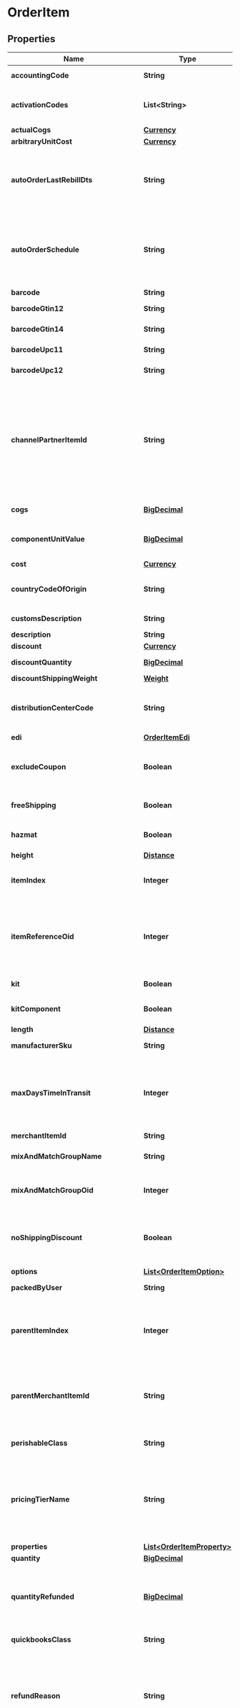 
# OrderItem

## Properties
Name | Type | Description | Notes
------------ | ------------- | ------------- | -------------
**accountingCode** | **String** | QuickBooks code |  [optional]
**activationCodes** | **List&lt;String&gt;** | Activation codes assigned to this item |  [optional]
**actualCogs** | [**Currency**](Currency.md) |  |  [optional]
**arbitraryUnitCost** | [**Currency**](Currency.md) |  |  [optional]
**autoOrderLastRebillDts** | **String** | Date/time of the last rebill, used only during order insert to help project future rebills |  [optional]
**autoOrderSchedule** | **String** | Auto order schedule, used only during inserts supplying the recurring schedule |  [optional]
**barcode** | **String** | Barcode |  [optional]
**barcodeGtin12** | **String** | Barcode - GTIN 12 |  [optional]
**barcodeGtin14** | **String** | Barcode - GTIN 14 |  [optional]
**barcodeUpc11** | **String** | Barcode - UPC 11 |  [optional]
**barcodeUpc12** | **String** | Barcode - UPC 12 |  [optional]
**channelPartnerItemId** | **String** | Channel partner item id if this order came through a channel partner and the channel partner item id was mapped to an internal item id |  [optional]
**cogs** | [**BigDecimal**](BigDecimal.md) | Cost of goods sold |  [optional]
**componentUnitValue** | [**BigDecimal**](BigDecimal.md) | Value of the kit component item |  [optional]
**cost** | [**Currency**](Currency.md) |  |  [optional]
**countryCodeOfOrigin** | **String** | Country of origin (ISO-3166 two letter code) |  [optional]
**customsDescription** | **String** | Customs description |  [optional]
**description** | **String** | Description |  [optional]
**discount** | [**Currency**](Currency.md) |  |  [optional]
**discountQuantity** | [**BigDecimal**](BigDecimal.md) | Discount quantity |  [optional]
**discountShippingWeight** | [**Weight**](Weight.md) |  |  [optional]
**distributionCenterCode** | **String** | Distribution center code responsible for shipping this item |  [optional]
**edi** | [**OrderItemEdi**](OrderItemEdi.md) |  |  [optional]
**excludeCoupon** | **Boolean** | True if this item is excluded from coupons |  [optional]
**freeShipping** | **Boolean** | True if the item receives free shipping |  [optional]
**hazmat** | **Boolean** | Hazardous materials indicator |  [optional]
**height** | [**Distance**](Distance.md) |  |  [optional]
**itemIndex** | **Integer** | Index of the item on the order (one based index) |  [optional]
**itemReferenceOid** | **Integer** | Item reference object identifier used to linked to auto order item record |  [optional]
**kit** | **Boolean** | True if this item is a kit |  [optional]
**kitComponent** | **Boolean** | True if this item is a kit component |  [optional]
**length** | [**Distance**](Distance.md) |  |  [optional]
**manufacturerSku** | **String** | Manufacturer SKU |  [optional]
**maxDaysTimeInTransit** | **Integer** | Maximum days that the item can be in transit before spoilage (perishable products) |  [optional]
**merchantItemId** | **String** | Item ID |  [optional]
**mixAndMatchGroupName** | **String** | Mix and match group name |  [optional]
**mixAndMatchGroupOid** | **Integer** | Mix and match group object identifier |  [optional]
**noShippingDiscount** | **Boolean** | True if this item is excluded from shipping discounts |  [optional]
**options** | [**List&lt;OrderItemOption&gt;**](OrderItemOption.md) | Options |  [optional]
**packedByUser** | **String** | Packed by user |  [optional]
**parentItemIndex** | **Integer** | If this item is a kit component, this is the item index of the parent item (kit) |  [optional]
**parentMerchantItemId** | **String** | If this item is a kit component, this is the item id of the parent item (kit) |  [optional]
**perishableClass** | **String** | Perishable class of the item |  [optional]
**pricingTierName** | **String** | Pricing tier that granted the particular price for this item if the customer profile had pricing tiers assigned |  [optional]
**properties** | [**List&lt;OrderItemProperty&gt;**](OrderItemProperty.md) | Properties |  [optional]
**quantity** | [**BigDecimal**](BigDecimal.md) | Quantity |  [optional]
**quantityRefunded** | [**BigDecimal**](BigDecimal.md) | Quantity refunded on this item (read only except refund operation) |  [optional]
**quickbooksClass** | **String** | QuickBooks class |  [optional]
**refundReason** | **String** | Refund reason code.  This can only be written during a refund operation otherwise this field is read only. |  [optional]
**returnReason** | **String** | Return reason code.  This can only be written during a refund operation otherwise this field is read only. |  [optional]
**shipSeparately** | **Boolean** | True if this item ships in a separate box |  [optional]
**shippedByUser** | **String** | Shipped by user |  [optional]
**shippedDts** | **String** | Date/time that this item was marked shipped |  [optional]
**shippingStatus** | **String** | Shipping status for this item.  This is the replacement for the old order level shipping status. |  [optional]
**specialProductType** | **String** | Special product type (USPS Media Mail) |  [optional]
**tags** | [**List&lt;OrderItemTag&gt;**](OrderItemTag.md) | Tags |  [optional]
**taxFree** | **Boolean** | True if the item is tax free |  [optional]
**taxProductType** | [**TaxProductTypeEnum**](#TaxProductTypeEnum) | Type of product for tax purposes (self or UltraCart Managed taxes) |  [optional]
**taxableCost** | [**Currency**](Currency.md) |  |  [optional]
**totalCostWithDiscount** | [**Currency**](Currency.md) |  |  [optional]
**totalRefunded** | [**Currency**](Currency.md) |  |  [optional]
**transmittedToDistributionCenterDts** | **String** | Date/time that this item was transmitted to the distribution center |  [optional]
**unitCostWithDiscount** | [**Currency**](Currency.md) |  |  [optional]
**upsell** | **Boolean** | True if this item was added to the order as part of an upsell |  [optional]
**weight** | [**Weight**](Weight.md) |  |  [optional]
**width** | [**Distance**](Distance.md) |  |  [optional]


<a name="TaxProductTypeEnum"></a>
## Enum: TaxProductTypeEnum
Name | Value
---- | -----
EMPTY | &quot;&quot;
DIGITAL | &quot;digital&quot;
PHYSICAL | &quot;physical&quot;
SERVICE | &quot;service&quot;



